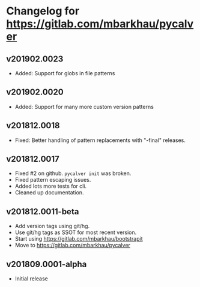 # Changelog for https://gitlab.com/mbarkhau/pycalver


## v201902.0023

 - Added: Support for globs in file patterns
 

## v201902.0020

 - Added: Support for many more custom version patterns


## v201812.0018

 - Fixed: Better handling of pattern replacements with "-final" releases.


## v201812.0017

 - Fixed #2 on github. `pycalver init` was broken.
 - Fixed pattern escaping issues.
 - Added lots more tests for cli.
 - Cleaned up documentation.


## v201812.0011-beta

 - Add version tags using git/hg.
 - Use git/hg tags as SSOT for most recent version.
 - Start using https://gitlab.com/mbarkhau/bootstrapit
 - Move to https://gitlab.com/mbarkhau/pycalver


## v201809.0001-alpha

 - Initial release
